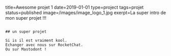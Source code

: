 title=Awesome projet 1
date=2019-01-01
type=project
tags=projet
status=published
image=/images/image_logo_1.jpg
exerpt=La super intro de mon super projet !!!
~~~~~~

## un super projet

Si is il est vraiment kool.
Echanger avec nous sur RocketChat.
Ou sur Mastodont ! 